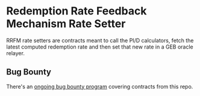 # Redemption Rate Feedback Mechanism Rate Setter

RRFM rate setters are contracts meant to call the PI/D calculators, fetch the latest computed redemption rate and then set that new rate in a GEB oracle relayer.

## Bug Bounty

There's an [ongoing bug bounty program](https://immunefi.com/bounty/reflexer/) covering contracts from this repo.

